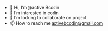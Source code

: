 - 👋 Hi, I’m @active
Bcodin
- 👀 I’m interested in codin
- 💞️ I’m looking to collaborate on project 
- 📫 How to reach me activebcodin@gmail.com

<!---
activeBcodin is a ✨ special ✨ repository because its `README.md` (this file) appears on your GitHub profile.
You can click the Preview link to take a look at your changes.
--->
